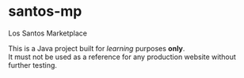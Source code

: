 santos-mp
=========

Los Santos Marketplace

This is a Java project built for *learning* purposes **only**.  
It must not be used as a reference for any production website without further testing.
